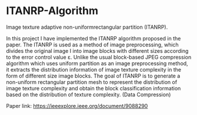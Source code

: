 # ITANRP-Algorithm

Image texture adaptive non-uniformrectangular partition (ITANRP).

In this project I have implemented the ITANRP algorithm proposed in the paper. The ITANRP is used as a method of image preprocessing, which divides the original image I into image blocks with different sizes according to the error control value ε. Unlike the usual block-based JPEG compression algorithm which uses uniform partition as an image preprocessing method, it extracts the distribution information of image texture complexity in the form of different size image blocks. The goal of ITANRP is to generate a non-uniform rectangular partition mesh to represent the distribution of image texture complexity and obtain the block classification information based on the distribution of texture complexity.
(Data Compression)

Paper link: https://ieeexplore.ieee.org/document/9088290
